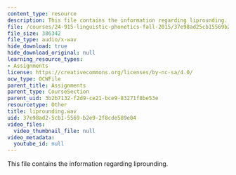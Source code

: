 ```yaml
---
content_type: resource
description: This file contains the information regarding liprounding.
file: /courses/24-915-linguistic-phonetics-fall-2015/37e98ad25cb15569b2e92f8cde589e04_liprounding.wav
file_size: 386342
file_type: audio/x-wav
hide_download: true
hide_download_original: null
learning_resource_types:
- Assignments
license: https://creativecommons.org/licenses/by-nc-sa/4.0/
ocw_type: OCWFile
parent_title: Assignments
parent_type: CourseSection
parent_uid: 3b2b7132-f2d9-ce21-bce9-83271f8be53e
resourcetype: Other
title: liprounding.wav
uid: 37e98ad2-5cb1-5569-b2e9-2f8cde589e04
video_files:
  video_thumbnail_file: null
video_metadata:
  youtube_id: null
---
```

This file contains the information regarding liprounding.